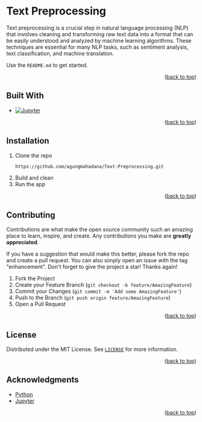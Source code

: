 <a name="readme-top"></a>

<!-- ABOUT THE PROJECT -->

# Text Preprocessing

Text preprocessing is a crucial step in natural language processing (NLP) that involves cleaning and transforming raw text data into a format that can be easily understood and analyzed by machine learning algorithms. These techniques are essential for many NLP tasks, such as sentiment analysis, text classification, and machine translation.

Use the `README.md` to get started.

<p align="right">(<a href="#readme-top">back to top</a>)</p>

## Built With

- [![Jupyter][jupyter.org]](https://jupyter.org/)

<p align="right">(<a href="#readme-top">back to top</a>)</p>

<!-- GETTING STARTED -->

## Installation

1. Clone the repo
   ```sh
   https://github.com/agungmahadana/Text-Preprocessing.git
   ```
2. Build and clean
3. Run the app

<p align="right">(<a href="#readme-top">back to top</a>)</p>

<!-- CONTRIBUTING -->

## Contributing

Contributions are what make the open source community such an amazing place to learn, inspire, and create. Any contributions you make are **greatly appreciated**.

If you have a suggestion that would make this better, please fork the repo and create a pull request. You can also simply open an issue with the tag "enhancement".
Don't forget to give the project a star! Thanks again!

1. Fork the Project
2. Create your Feature Branch (`git checkout -b feature/AmazingFeature`)
3. Commit your Changes (`git commit -m 'Add some AmazingFeature'`)
4. Push to the Branch (`git push origin feature/AmazingFeature`)
5. Open a Pull Request

<p align="right">(<a href="#readme-top">back to top</a>)</p>

<!-- LICENSE -->

## License

Distributed under the MIT License. See [`LICENSE`](LICENSE) for more information.

<p align="right">(<a href="#readme-top">back to top</a>)</p>

<!-- ACKNOWLEDGMENTS -->

## Acknowledgments

- [Python](https://www.python.org/)
- [Jupyter](https://jupyter.org/)

<p align="right">(<a href="#readme-top">back to top</a>)</p>

<!-- MARKDOWN LINK & IMAGE -->

[jupyter.org]: https://img.shields.io/badge/jupyter-gray?style=for-the-badge&logo=jupyter